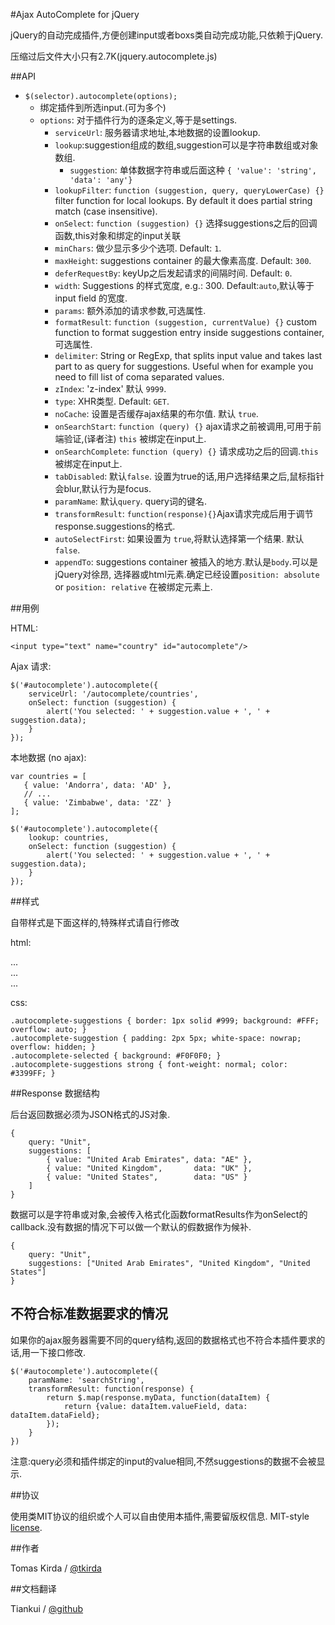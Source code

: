 #Ajax AutoComplete for jQuery

jQuery的自动完成插件,方便创建input或者boxs类自动完成功能,只依赖于jQuery.

压缩过后文件大小只有2.7K(jquery.autocomplete.js)

##API

* `$(selector).autocomplete(options);`
    * 绑定插件到所选input.(可为多个)
    * `options`: 对于插件行为的逐条定义,等于是settings.
        * `serviceUrl`: 服务器请求地址,本地数据的设置lookup.
        * `lookup`:suggestion组成的数组,suggestion可以是字符串数组或对象数组.
            * `suggestion`: 单体数据字符串或后面这种 `{ 'value': 'string', 'data': 'any'}`
		* `lookupFilter`: `function (suggestion, query, queryLowerCase) {}` filter function for local lookups. By default it does partial string match (case insensitive).
        * `onSelect`: `function (suggestion) {}` 选择suggestions之后的回调函数,this对象和绑定的input关联
        * `minChars`: 做少显示多少个选项. Default: `1`.
        * `maxHeight`: suggestions container 的最大像素高度. Default: `300`.
        * `deferRequestBy`: keyUp之后发起请求的间隔时间. Default: `0`.
        * `width`: Suggestions 的样式宽度, e.g.: 300. Default:`auto`,默认等于input field 的宽度.
        * `params`: 额外添加的请求参数,可选属性.
        * `formatResult`: `function (suggestion, currentValue) {}` custom function to 
          format suggestion entry inside suggestions container, 可选属性.
        * `delimiter`: String or RegExp, that splits input value and takes last part to as query for suggestions.
          Useful when for example you need to fill list of  coma separated values.
        * `zIndex`: 'z-index' 默认 `9999`.
        * `type`: XHR类型. Default: `GET`.
        * `noCache`: 设置是否缓存ajax结果的布尔值. 默认 `true`.
        * `onSearchStart`: `function (query) {}` ajax请求之前被调用,可用于前端验证,(译者注) `this` 被绑定在input上.
        * `onSearchComplete`: `function (query) {}` 请求成功之后的回调.`this` 被绑定在input上.
        * `tabDisabled`: 默认`false`. 设置为true的话,用户选择结果之后,鼠标指针会blur,默认行为是focus.
        * `paramName`: 默认`query`. query词的键名.
        * `transformResult`: `function(response){}`Ajax请求完成后用于调节response.suggestions的格式.
		* `autoSelectFirst`: 如果设置为 `true`,将默认选择第一个结果. 默认 `false`.
		* `appendTo`: suggestions container 被插入的地方.默认是`body`.可以是jQuery对徐昂, 选择器或html元素.确定已经设置`position: absolute` or `position: relative` 在被绑定元素上.

##用例

HTML:

    <input type="text" name="country" id="autocomplete"/>

Ajax 请求:

    $('#autocomplete').autocomplete({
        serviceUrl: '/autocomplete/countries',
        onSelect: function (suggestion) {
            alert('You selected: ' + suggestion.value + ', ' + suggestion.data);
        }
    });

本地数据 (no ajax):

    var countries = [
       { value: 'Andorra', data: 'AD' },
       // ...
       { value: 'Zimbabwe', data: 'ZZ' }
    ];

    $('#autocomplete').autocomplete({
        lookup: countries,
        onSelect: function (suggestion) {
            alert('You selected: ' + suggestion.value + ', ' + suggestion.data);
        }
    });

##样式

自带样式是下面这样的,特殊样式请自行修改

html:
    <div class="autocomplete-suggestions">
        <div class="autocomplete-suggestion autocomplete-selected">...</div>
        <div class="autocomplete-suggestion">...</div>
        <div class="autocomplete-suggestion">...</div>
    </div>

css:

    .autocomplete-suggestions { border: 1px solid #999; background: #FFF; overflow: auto; }
    .autocomplete-suggestion { padding: 2px 5px; white-space: nowrap; overflow: hidden; }
    .autocomplete-selected { background: #F0F0F0; }
    .autocomplete-suggestions strong { font-weight: normal; color: #3399FF; }

##Response 数据结构

后台返回数据必须为JSON格式的JS对象.

    {
        query: "Unit",
        suggestions: [
            { value: "United Arab Emirates", data: "AE" },
            { value: "United Kingdom",       data: "UK" },
            { value: "United States",        data: "US" }
        ]
    }

数据可以是字符串或对象,会被传入格式化函数formatResults作为onSelect的callback.没有数据的情况下可以做一个默认的假数据作为候补.

    {
        query: "Unit",
        suggestions: ["United Arab Emirates", "United Kingdom", "United States"]
    }

## 不符合标准数据要求的情况

如果你的ajax服务器需要不同的query结构,返回的数据格式也不符合本插件要求的话,用一下接口修改.

    $('#autocomplete').autocomplete({
        paramName: 'searchString',
        transformResult: function(response) {
            return $.map(response.myData, function(dataItem) {
                return {value: dataItem.valueField, data: dataItem.dataField};
            });
        }
    })
        

注意:query必须和插件绑定的input的value相同,不然suggestions的数据不会被显示.

##协议

使用类MIT协议的组织或个人可以自由使用本插件,需要留版权信息.
MIT-style [license](https://github.com/devbridge/jQuery-Autocomplete/blob/master/dist/license.txt).

##作者

Tomas Kirda / [@tkirda](https://twitter.com/tkirda)

##文档翻译

Tiankui / [@github](https://github.com/Tiankui)
